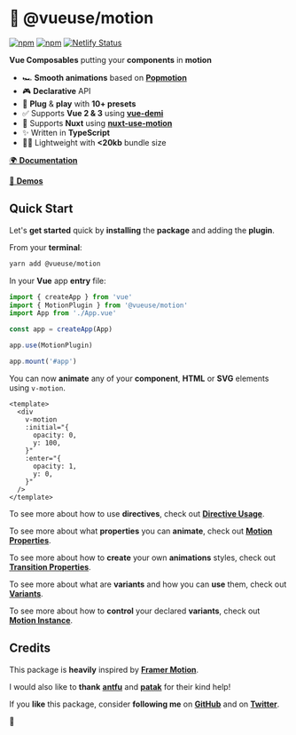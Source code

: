 # 🤹 @vueuse/motion

[![npm](https://img.shields.io/npm/v/@vueuse/motion.svg)](https://www.npmjs.com/package/@vueuse/motion)
[![npm](https://img.shields.io/npm/dm/@vueuse/motion.svg)](https://npm-stat.com/charts.html?package=@vueuse/motion)
[![Netlify Status](https://api.netlify.com/api/v1/badges/ab1db459-8420-4bc6-9fac-2bc247fa2385/deploy-status)](https://app.netlify.com/sites/vueuse-motion/deploys)

**Vue Composables** putting your **components** in **motion**

- 🏎 **Smooth animations** based on [**Popmotion**](https://popmotion.io/)
- 🎮 **Declarative** API
- 🚀 **Plug** & **play** with **10+ presets**
- ✅ Supports **Vue 2 & 3** using [**vue-demi**](https://github.com/antfu/vue-demi)
- 🚚 Supports **Nuxt** using [**nuxt-use-motion**](https://github.com/Tahul/nuxt-use-motion)
- ✨ Written in **TypeScript**
- 🏋️‍♀️ Lightweight with **<20kb** bundle size

[🌍 **Documentation**](https://motion.vueuse.js.org)

[👀 **Demos**](https://vueuse-motion-demo.netlify.app)

## Quick Start

Let's **get started** quick by **installing** the **package** and adding the **plugin**.

From your **terminal**:

```bash
yarn add @vueuse/motion
```

In your **Vue** app **entry** file:

```javascript
import { createApp } from 'vue'
import { MotionPlugin } from '@vueuse/motion'
import App from './App.vue'

const app = createApp(App)

app.use(MotionPlugin)

app.mount('#app')
```

You can now **animate** any of your **component**, **HTML** or **SVG** elements using `v-motion`.

```vue
<template>
  <div
    v-motion
    :initial="{
      opacity: 0,
      y: 100,
    }"
    :enter="{
      opacity: 1,
      y: 0,
    }"
  />
</template>
```

To see more about how to use **directives**, check out [**Directive Usage**](/directive-usage).

To see more about what **properties** you can **animate**, check out [**Motion Properties**](https://motion.vueuse.js.org/motion-properties).

To see more about how to **create** your own **animations** styles, check out [**Transition Properties**](https://motion.vueuse.js.org/transition-properties).

To see more about what are **variants** and how you can **use** them, check out [**Variants**](https://motion.vueuse.js.org/variants).

To see more about how to **control** your declared **variants**, check out [**Motion Instance**](https://motion.vueuse.js.org/motion-instance).

## Credits

This package is **heavily** inspired by [**Framer Motion**](https://www.framer.com/motion/).

I would also like to **thank** [**antfu**](https://github.com/antfu) and [**patak**](https://twitter.com/patak_js) for their kind help!

If you **like** this package, consider **following me** on [**GitHub**](https://github.com/Tahul) and on [**Twitter**](https://twitter.com/yaeeelglx).

👋
